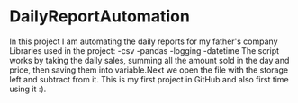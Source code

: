 # DailyReportAutomation
In this project I am automating the daily reports for my father's company
Libraries used in the project:
-csv
-pandas
-logging
-datetime
The script works by taking the daily sales, summing all the amount sold in the day and price, then saving them into variable.Next we open the file with the storage left and subtract from it.
This is my first project in GitHub and also first time using it :).
